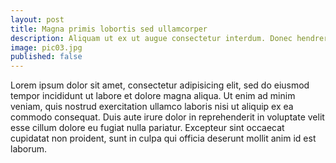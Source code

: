 ```yaml
---
layout: post
title: Magna primis lobortis sed ullamcorper
description: Aliquam ut ex ut augue consectetur interdum. Donec hendrerit imperdiet. Mauris eleifend fringilla nullam aenean mi ligula.
image: pic03.jpg
published: false
---
```


Lorem ipsum dolor sit amet, consectetur adipisicing elit, sed do eiusmod tempor incididunt ut labore et dolore magna aliqua. Ut enim ad minim veniam, quis nostrud exercitation ullamco laboris nisi ut aliquip ex ea commodo consequat. Duis aute irure dolor in reprehenderit in voluptate velit esse cillum dolore eu fugiat nulla pariatur. Excepteur sint occaecat cupidatat non proident, sunt in culpa qui officia deserunt mollit anim id est laborum.
